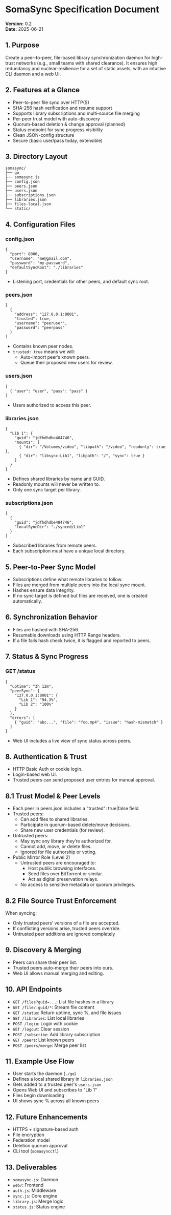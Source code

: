 # SomaSync Specification Document

**Version:** 0.2  
**Date:** 2025-06-21

## 1. Purpose

Create a peer-to-peer, file-based library synchronization daemon for high-trust networks (e.g., small teams with shared clearance). It ensures high redundancy and nuclear-resilience for a set of static assets, with an intuitive CLI daemon and a web UI.

## 2. Features at a Glance

- Peer-to-peer file sync over HTTP(S)
- SHA-256 hash verification and resume support
- Supports library subscriptions and multi-source file merging
- Per-peer trust model with auto-discovery
- Quorum-based deletion & change approval (planned)
- Status endpoint for sync progress visibility
- Clean JSON-config structure
- Secure (basic user/pass today, extensible)

## 3. Directory Layout

```
somasync/
├── go
├── somasync.js
├── config.json
├── peers.json
├── users.json
├── subscriptions.json
├── libraries.json
├── files-local.json
└── static/
```

## 4. Configuration Files

### config.json

```
{
  "port": 8000,
  "username": "me@gmail.com",
  "password": "my-password",
  "defaultSyncRoot": "./libraries"
}
```

- Listening port, credentials for other peers, and default sync root.

### peers.json

```
[
  {
    "address": "127.0.0.1:8001",
    "trusted": true,
    "username": "peeruser",
    "password": "peerpass"
  }
]
```

- Contains known peer nodes.
- `trusted: true` means we will:
  - Auto-import peer’s known peers.
  - Queue their proposed new users for review.

### users.json

```
[
  { "user": "user", "pass": "pass" }
]
```

- Users authorized to access this peer.

### libraries.json

```
{
  "Lib 1": {
    "guid": "jdfhdhdbe484746",
    "mounts": [
      { "dir": "/Volumes/video", "libpath": "/video", "readonly": true },
      { "dir": "libsync-Lib1", "libpath": "/", "sync": true }
    ]
  }
}
```

- Defines shared libraries by name and GUID.
- Readonly mounts will never be written to.
- Only one sync target per library.

### subscriptions.json

```
[
  {
    "guid": "jdfhdhdbe484746",
    "localSyncDir": "./synced/Lib1"
  }
]
```

- Subscribed libraries from remote peers.
- Each subscription must have a unique local directory.

## 5. Peer-to-Peer Sync Model

- Subscriptions define what remote libraries to follow.
- Files are merged from multiple peers into the local sync mount.
- Hashes ensure data integrity.
- If no sync target is defined but files are received, one is created automatically.

## 6. Synchronization Behavior

- Files are hashed with SHA-256.
- Resumable downloads using HTTP Range headers.
- If a file fails hash check twice, it is flagged and reported to peers.

## 7. Status & Sync Progress

### GET /status

```
{
  "uptime": "3h 12m",
  "peerSync": {
    "127.0.0.1:8001": {
      "Lib 1": "94.3%",
      "Lib 2": "100%"
    }
  },
  "errors": [
    { "guid": "abc...", "file": "foo.mp4", "issue": "hash-mismatch" }
  ]
}
```

- Web UI includes a live view of sync status across peers.

## 8. Authentication & Trust

- HTTP Basic Auth or cookie login.
- Login-based web UI.
- Trusted peers can send proposed user entries for manual approval.

## 8.1 Trust Model & Peer Levels
- Each peer in peers.json includes a "trusted": true|false field.
- Trusted peers:
  - Can add files to shared libraries.
  - Participate in quorum-based delete/move decisions.
  - Share new user credentials (for review).
- Untrusted peers:
  - May sync any library they’re authorized for.
  - Cannot add, move, or delete files.
  - Ignored for file authorship or voting.
- Public Mirror Role (Level 2)
  - Untrusted peers are encouraged to:
    - Host public browsing interfaces.
    - Seed files over BitTorrent or similar.
    - Act as digital preservation relays.
  - No access to sensitive metadata or quorum privileges.
## 8.2 File Source Trust Enforcement
When syncing:
- Only trusted peers’ versions of a file are accepted.
- If conflicting versions arise, trusted peers override.
- Untrusted peer additions are ignored completely


## 9. Discovery & Merging

- Peers can share their peer list.
- Trusted peers auto-merge their peers into ours.
- Web UI allows manual merging and editing.

## 10. API Endpoints

- `GET /files?guid=...`: List file hashes in a library
- `GET /file/:guid/*`: Stream file content
- `GET /status`: Return uptime, sync %, and file issues
- `GET /libraries`: List local libraries
- `POST /login`: Login with cookie
- `GET /logout`: Clear session
- `POST /subscribe`: Add library subscription
- `GET /peers`: List known peers
- `POST /peers/merge`: Merge peer list

## 11. Example Use Flow

- User starts the daemon (`./go`)
- Defines a local shared library in `libraries.json`
- Gets added to a trusted peer's `users.json`
- Opens Web UI and subscribes to "Lib 1"
- Files begin downloading
- UI shows sync % across all known peers

## 12. Future Enhancements

- HTTPS + signature-based auth
- File encryption
- Federation model
- Deletion quorum approval
- CLI tool (`somasyncctl`)

## 13. Deliverables

- `somasync.js`: Daemon
- `web/`: Frontend
- `auth.js`: Middleware
- `sync.js`: Core engine
- `library.js`: Merge logic
- `status.js`: Status engine
